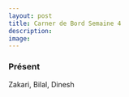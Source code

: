```yaml
---
layout: post
title: Carner de Bord Semaine 4
description:
image:
---
```


<div class="box">
<h3>Présent</h3>
Zakari, Bilal, Dinesh

</div>